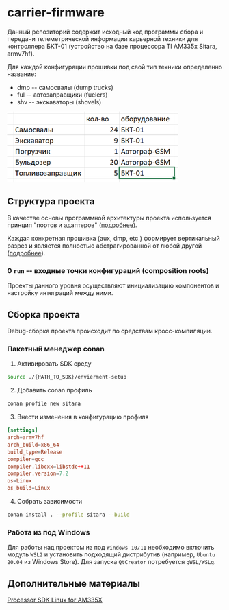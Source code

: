 # carrier-firmware

Данный репозиторий содержит исходный код программы сбора и передачи телеметрической информации карьерной техники для контроллера БКТ-01 (устройство на базе процессора TI AM335x Sitara, armv7hf).

Для каждой конфигурации прошивки под свой тип техники определенно название:

* dmp -- самосвалы (dump trucks)
* ful -- автозаправщики (fuelers)
* shv -- экскаваторы (shovels)

<img
    src="./docs/equipment_list.png"
    alt="Список оборудования"
    adjust="center"
    width="400" />

## Структура проекта

В качестве основы программной архитектуры проекта используется принцип "портов и адаптеров" ([подробнее](https://herbertograca.com/2017/11/16/explicit-architecture-01-ddd-hexagonal-onion-clean-cqrs-how-i-put-it-all-together/)).

Каждая конкретная прошивка (aux, dmp, etc.) формирует вертикальный разрез и является полностью абстрагированной от любой другой ([подробнее](https://jimmybogard.com/vertical-slice-architecture/)).

### 0 `run` -- входные точки конфигураций (composition roots)

Проекты данного уровня осуществляют инициализацию компонентов и настройку интеграций между ними.

## Сборка проекта

Debug-сборка проекта происходит по средствам кросс-компиляции.

### Пакетный менеджер conan

1. Активировать SDK среду

```sh
source ./{PATH_TO_SDK}/envierment-setup
```

2. Добавить conan профиль

```sh
conan profile new sitara
```

3. Внести изменения в конфигурацию профиля

```toml
[settings]
arch=armv7hf
arch_build=x86_64
build_type=Release
compiler=gcc
compiler.libcxx=libstdc++11
compiler.version=7.2
os=Linux
os_build=Linux
```

4. Собрать зависимости

```sh
conan install . --profile sitara --build
```

### Работа из под Windows

Для работы над проектом из под `Windows 10/11` необходимо включить модуль `WSL2` и установить подходящий дистрибутив (например, `Ubuntu 20.04` из Windows Store). Для запуска `QtCreator` потребуется `gWSL/WSLg`.

## Дополнительные материалы

[Processor SDK Linux for AM335X](http://software-dl.ti.com/processor-sdk-linux/esd/docs/latest/devices/AM335X/linux/index.html)